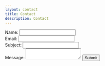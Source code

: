 ```yaml
---
layout: contact
title: Contact
description: Contact
---
```


<form name="gform" id="gform" enctype="text/plain" action="https://docs.google.com/forms/d/e/1FAIpQLSd0lJ-zLQWgloEF2uprhcq3wyC_VAZdcUOnKPZIjtL5GL8WaQ/formResponse?" target="hidden_iframe" onsubmit="submitted=true;">

  <label required="required">
    Name:
    <input type="text" name="entry.1618971472" id="entry.1618971472">
  </label>
  <br>
  <label required="required">
    Email:
    <input type="email" name="entry.533857662" id="entry.533857662">
  </label>
  <br>
  <label required="required">
    Subject:
    <input type="text" name="entry.2103130039" id="entry.2103130039">
  </label>
  <br>
  <label required="required">
    Message:
    <textarea name="message" name="entry.372610863" id="entry.372610863"></textarea>
  </label>
  <!-- <div class="g-recaptcha" data-sitekey="6LftpPsUAAAAAHnFvHwn64ye_QxB2y0KeDVJL8Cq"></div> -->
  <input type="submit" value="Submit">
</form>

<script>
function alertAndRedirect() {
  alert("Your message was sent.");
  window.location.href='{{ site.homepage }}';
}
</script>

<iframe name="hidden_iframe" id="hidden_iframe" style="display:none;" onload="if(submitted) { alertAndRedirect() }"></iframe>